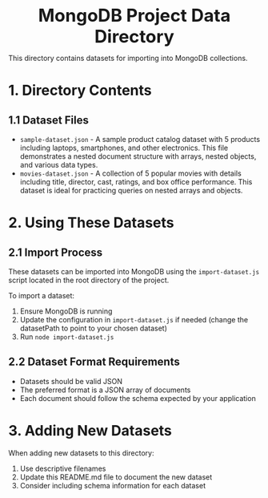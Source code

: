 <div style="font-size:2.5em; font-weight:bold; text-align:center; margin-top:20px;">MongoDB Project Data Directory</div>

This directory contains datasets for importing into MongoDB collections.

# 1. Directory Contents

## 1.1 Dataset Files
- `sample-dataset.json` - A sample product catalog dataset with 5 products including laptops, smartphones, and other electronics. This file demonstrates a nested document structure with arrays, nested objects, and various data types.
- `movies-dataset.json` - A collection of 5 popular movies with details including title, director, cast, ratings, and box office performance. This dataset is ideal for practicing queries on nested arrays and objects.

# 2. Using These Datasets

## 2.1 Import Process
These datasets can be imported into MongoDB using the `import-dataset.js` script located in the root directory of the project.

To import a dataset:
1. Ensure MongoDB is running
2. Update the configuration in `import-dataset.js` if needed (change the datasetPath to point to your chosen dataset)
3. Run `node import-dataset.js`

## 2.2 Dataset Format Requirements
- Datasets should be valid JSON
- The preferred format is a JSON array of documents
- Each document should follow the schema expected by your application

# 3. Adding New Datasets
When adding new datasets to this directory:
1. Use descriptive filenames
2. Update this README.md file to document the new dataset
3. Consider including schema information for each dataset 